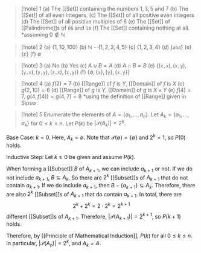 >[!note] 1
(a) The [[Set]] containing the numbers $1,3,5$ and $7$
(b) The [[Set]] of all even integers.
(c) The [[Set]] of all positive even integers
(d) The [[Set]] of all positive multiples of $6$
(e) The [[Set]] of [[Palindrome]]s of $\texttt{0}$s and $\texttt{1}$s 
(f) The [[Set]] containing nothing at all.
\*assuming $0\notin \mathbb{N}$

>[!note] 2
(a) $\{1,10,100\}$
(b) $\mathbb{N}-\{1,2,3,4,5\}$
(c) $\{1,2,3,4\}$
(d) $\{\texttt{aba}\}$
(e) $\{\varepsilon\}$
(f) $\emptyset$

>[!note] 3
(a) No 
(b) Yes
(c) $A\cup B=A$
(d) $A\cap B=B$
(e) $\{(\texttt{x,x}),(\texttt{x,y}),(\texttt{y,x}),(\texttt{y,y}),(\texttt{z,x}),(\texttt{z,y})\}$
(f) $\{\emptyset,\{\texttt{x}\},\{\texttt{y}\},\{\texttt{x,y}\}\}$

>[!note] 4
(a) $f(2)=7$
(b) [[Range]] of $f$ is $Y$, [[Domain]] of $f$ is $X$
(c) $g(2,10)=6$
(d) [[Range]] of $g$ is $Y$, [[Domain]] of $g$ is $X\times Y$
(e) $f(4)=7$, $g(4,f(4))=g(4,7)=8$
\*using the definition of [[Range]] given in Sipser

>[!note] 5
Enumerate the elements of $A=\{a_{1},\ldots,a_{n}\}$. Let $A_{k}=\{a_{1},\ldots,a_{k}\}$ for $0\le k\le n$. Let $P(k)$ be $|\mathcal{P}(A_{k})|=2^{k}$.
>
Base Case: $k=0$. 
Here, $A_{k}=\emptyset$. Note that $\mathcal{P}(\emptyset)=\{\emptyset\}$ and $2^{k}=1$, so $P(0)$ holds.
>
Inductive Step: Let $k≥0$ be given and assume $P(k)$.
>
When forming a [[Subset]] $B$ of $A_{k+1}$, we can include $a_{k+1}$ or not. If we do not include $a_{k+1}$, $B\subseteq A_{k}$. So there are $2^{k}$ [[Subset]]s of $A_{k+1}$ that do not contain $a_{k+1}$. If we do include $a_{k+1}$, then $B-\{a_{k+1}\}\subseteq A_{k}$. Therefore, there are also $2^{k}$ [[Subset]]s of $A_{k+1}$ that do contain $a_{k+1}$. In total, there are $$2^{k}+2^{k}=2\cdot 2^{k}=2^{k+1}$$different [[Subset]]s of $A_{k+1}$. Therefore, $|\mathcal{P}(A_{k+1})|=2^{k+1}$, so $P(k+1)$ holds.
>
Therefore, by [[Principle of Mathematical Induction]], $P(k)$ for all $0\le k\le n$. In particular, $|\mathcal{P}(A_{n})|=2^k$, and $A_{k}=A$.
